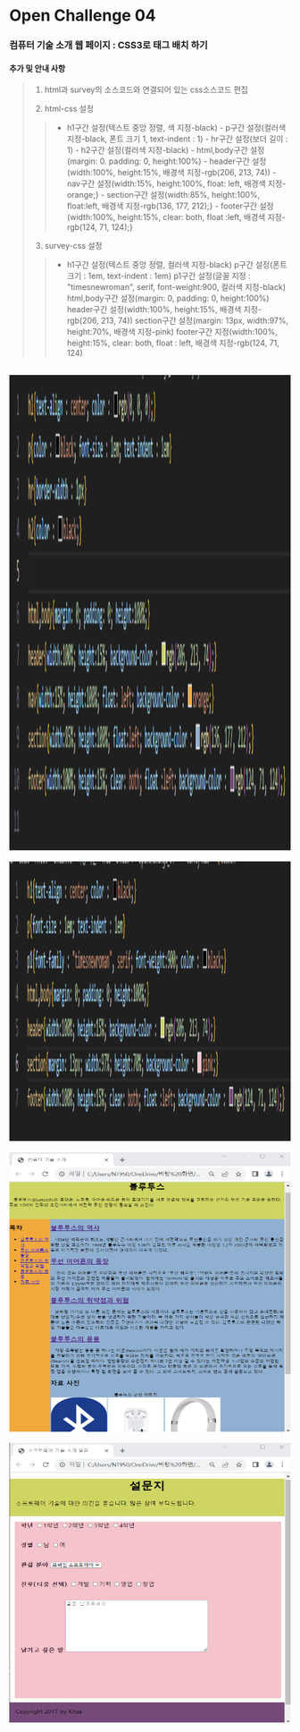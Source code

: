 # Open Challenge 04

### 컴퓨터 기술 소개 웹 페이지 : CSS3로 태그 배치 하기

 #### 추가 및 안내 사항

>    1. html과 survey의 소스코드와 연결되어 있는 css소스코드 편집
>    >
>    2. html-css 설정
>    >- h1구간 설정(텍스트 중앙 정렬, 색 지정-black)
      - p구간 설정(컬러색 지정-black, 폰트 크기 1, text-indent : 1)
      - hr구간 설정(보더 길이 : 1)
      - h2구간 설정(컬러색 지정-black)
      - html,body구간 설정 (margin: 0. padding: 0,  height:100%)
      - header구간 설정(width:100%, height:15%, 배경색 지정-rgb(206, 213, 74))
      - nav구간 설정(width:15%, height:100%, float: left, 배경색 지정-orange;}
      - section구간 설정(width:85%, height:100%, float:left, 배경색 지정-rgb(136, 177, 212);}
      - footer구간 설정(width:100%, height:15%, clear: both, float :left, 배경색 지정-rgb(124, 71, 124);}
>    >
>    3. survey-css 설정
>    >- h1구간 설정(텍스트 중앙 정렬, 컬러색 지정-black)
        p구간 설정(폰트크기 : 1em, text-indent : 1em)
        p1구간 설정(글꼴 지정 : "timesnewroman", serif, font-weight:900, 컬러색 지정-black)
        html,body구간 설정(margin: 0, padding: 0, height:100%)
        header구간 설정(width:100%, height:15%, 배경색 지정-rgb(206, 213, 74))
        section구간 설정(margin: 13px, width:97%, height:70%, 배경색 지정-pink)
        footer구간 지정(width:100%, height:15%, clear: both, float : left, 배경색 지정-rgb(124, 71, 124)

<br><img src="1.png" width="1000" height="850" title="px(픽셀) 크기 설정" alt="1번 이미지"></img><br/>
<br><img src="2.png" width="1000" height="500" title="px(픽셀) 크기 설정" alt="1번 이미지"></img><br/>
<br><img src="3.png" width="1000" height="500" title="px(픽셀) 크기 설정" alt="1번 이미지"></img><br/>
<br><img src="4.png" width="1000" height="500" title="px(픽셀) 크기 설정" alt="1번 이미지"></img><br/>
